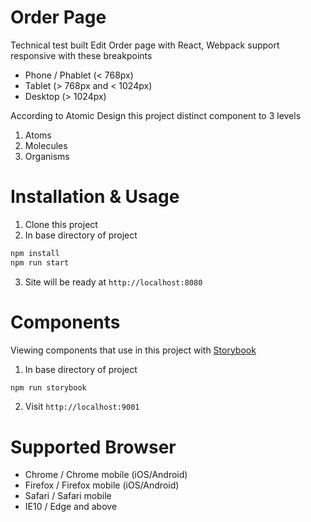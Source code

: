 # Order Page
Technical test built Edit Order page with React, Webpack support responsive with these breakpoints
- Phone / Phablet (< 768px)
- Tablet (> 768px and < 1024px)
- Desktop (> 1024px)

According to Atomic Design this project distinct component to 3 levels
1. Atoms
2. Molecules
3. Organisms

# Installation & Usage
1. Clone this project
2. In base directory of project
```sh
npm install
npm run start
```
3. Site will be ready at `http://localhost:8080`

# Components
Viewing components that use in this project with [Storybook](https://github.com/storybooks/storybook)
1. In base directory of project
```sh
npm run storybook
```
2. Visit `http://localhost:9001`

# Supported Browser
- Chrome / Chrome mobile (iOS/Android) 
- Firefox / Firefox mobile (iOS/Android) 
- Safari / Safari mobile
- IE10 / Edge and above
